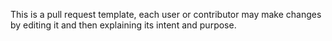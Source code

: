This is a pull request template, each user or contributor may make changes by editing it and then explaining its intent and purpose.
